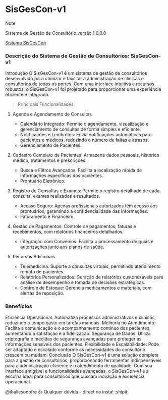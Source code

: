 # SisGesCon-v1

> [!NOTE]
> Sistema de Gestão de Consultório versão 1.0.0.0

[Sistema SisGesCon](http://thallesonofre.com.br)

### Descrição do Sistema de Gestão de Consultórios: SisGesCon-v1
Introdução
O SisGesCon-v1 é um sistema de gestão de consultórios desenvolvido para otimizar e facilitar a administração de clínicas e consultórios de todos os portes. Com uma interface intuitiva e recursos robustos, o SisGesCon-v1 foi projetado para proporcionar uma experiência eficiente e integrada.

> Principais Funcionalidades


1. Agenda e Agendamento de Consultas

    - Calendário Integrado: Permite o agendamento, visualização e gerenciamento de consultas de forma simples e eficiente.
    - Notificações e Lembretes: Envia notificações automáticas para pacientes e médicos, reduzindo o número de faltas e atrasos.
    - Gerenciamento de Pacientes.

2. Cadastro Completo de Pacientes: Armazena dados pessoais, histórico médico, tratamentos e prescrições.
    - Busca e Filtros Avançados: Facilita a localização rápida de informações específicas dos pacientes.
    - Prontuário Eletrônico.

3. Registro de Consultas e Exames: Permite o registro detalhado de cada consulta, exames realizados e resultados.
    - Acesso Seguro: Apenas profissionais autorizados têm acesso aos prontuários, garantindo a confidencialidade das informações.
    - Faturamento e Financeiro.

4. Gestão de Pagamentos: Controle de pagamentos, faturas e recebimentos, com relatórios financeiros detalhados.
    - Integração com Convênios: Facilita o processamento de guias e autorizações junto aos planos de saúde.

5. Recursos Adicionais.
    - Telemedicina: Suporte a consultas virtuais, permitindo atendimento remoto de pacientes.
    - Relatórios Personalizados: Geração de relatórios customizáveis para análise de desempenho e tomada de decisões estratégicas.
    - Controle de Estoque: Gerencia medicamentos e materiais, com alertas de reposição.
      
### Benefícios
Eficiência Operacional: Automatiza processos administrativos e clínicos, reduzindo o tempo gasto em tarefas manuais.
Melhoria no Atendimento: Facilita a comunicação e o acompanhamento contínuo dos pacientes, aumentando a satisfação e a fidelização.
Segurança de Dados: Utiliza criptografia e medidas de segurança avançadas para proteger as informações sensíveis dos pacientes.
Flexibilidade e Escalabilidade: Pode ser adaptado e escalado conforme as necessidades do consultório crescem ou mudam.
Conclusão
O SisGesCon-v1 é uma solução completa para a gestão de consultórios, proporcionando ferramentas indispensáveis para a administração eficiente e o atendimento de qualidade. Com sua interface amigável e funcionalidades avançadas, o SisGesCon-v1 é a escolha ideal para consultórios que buscam inovação e excelência operacional.


@thallesonofre :+1: Qualquer dúvida - direct no insta! :shipit:
